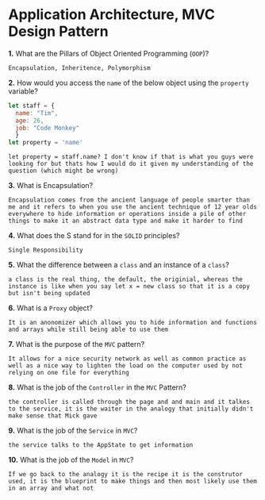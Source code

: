 # Application Architecture, MVC Design Pattern

**1.** What are the Pillars of Object Oriented Programming (`OOP`)?
<!-- enter you answer in the space below -->
```
Encapsulation, Inheritence, Polymorphism
```
**2.** How would you access the `name` of the below object using the `property` variable?
```js
let staff = {
  name: "Tim",
  age: 26,
  job: "Code Monkey"
  }
let property = 'name'
```
<!-- enter you answer in the space below -->
```
let property = staff.name? I don't know if that is what you guys were looking for but thats how I would do it given my understanding of the question (which might be wrong)
```
**3.** What is Encapsulation?
<!-- enter you answer in the space below -->
```
Encapsulation comes from the ancient language of people smarter than me and it refers to when you use the ancient technique of 12 year olds everywhere to hide information or operations inside a pile of other things to make it an abstract data type and make it harder to find
```
**4.** What does the S stand for in the `SOLID` principles?
<!-- enter you answer in the space below -->
```
Single Responsibility
```
**5.** What the difference between a `class` and an instance of a `class`?
<!-- enter you answer in the space below -->
```
a class is the real thing, the default, the originial, whereas the instance is like when you say let x = new class so that it is a copy but isn't being updated
```
**6.** What is a `Proxy` object?
<!-- enter you answer in the space below -->
```
It is an anonomizer which allows you to hide information and functions and arrays while still being able to use them
```

**7.** What is the purpose of the `MVC` pattern?
<!-- enter you answer in the space below -->
```
It allows for a nice security network as well as common practice as well as a nice way to lighten the load on the computer used by not relying on one file for everything
```
**8.** What is the job of the `Controller` in the `MVC` Pattern?
<!-- enter you answer in the space below -->
```
the controller is called through the page and and main and it talkes to the service, it is the waiter in the analogy that initially didn't make sense that Mick gave
```

**9.** What is the job of the `Service` in `MVC`?
<!-- enter you answer in the space below -->
```
the service talks to the AppState to get information
```
**10.** What is the job of the `Model` in `MVC`?
<!-- enter you answer in the space below -->
```
If we go back to the analogy it is the recipe it is the construtor used, it is the blueprint to make things and then most likely use them in an array and what not
```
